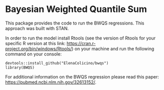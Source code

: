# Bayesian Weighted Quantile Sum

This package provides the code to run the BWQS regressions. This approach was built with STAN.

In order to run the model install Rtools (see the version of Rtools for your specific R version at this link: https://cran.r-project.org/bin/windows/Rtools/) 
on your machine and run the following command on your console: 
```
devtools::install_github("ElenaColicino/bwqs")
library(BWQS)
```

For additional information on the BWQS regression please read this paper:
https://pubmed.ncbi.nlm.nih.gov/32613152/.
